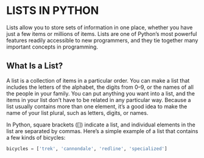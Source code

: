 # LISTS IN PYTHON

Lists allow you to store
sets of information in one place, whether you
have just a few items or millions of items. Lists are
one of Python’s most powerful features readily accessible
to new programmers, and they tie together many
important concepts in programming.

## What Is a List?

A list is a collection of items in a particular order. You can make a list that
includes the letters of the alphabet, the digits from 0–9, or the names of
all the people in your family. You can put anything you want into a list, and the items in your list don’t have to be related in any particular way. Because
a list usually contains more than one element, it’s a good idea to make the
name of your list plural, such as letters, digits, or names.

In Python, square brackets ([]) indicate a list, and individual elements
in the list are separated by commas. Here’s a simple example of a list that
contains a few kinds of bicycles:
``` py
bicycles = ['trek', 'cannondale', 'redline', 'specialized']
```